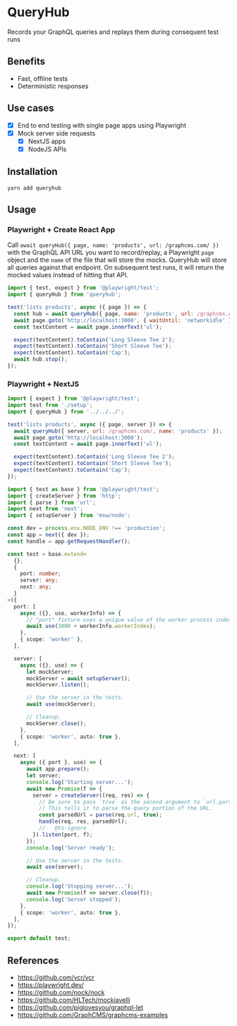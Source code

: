 # QueryHub

Records your GraphQL queries and replays them during consequent test runs

## Benefits

- Fast, offline tests
- Deterministic responses

## Use cases

- [x] End to end testing with single page apps using Playwright
- [x] Mock server side requests
  - [x] NextJS apps
  - [x] NodeJS APIs

## Installation

`yarn add queryhub`

## Usage

### Playwright + Create React App

Call `await queryHub({ page, name: 'products', url: /graphcms.com/ })` with the GraphQL API URL you want to record/replay, a Playwright `page` object and the `name` of the file that will store the mocks. QueryHub will store all queries against that endpoint. On subsequent test runs, it will return the mocked values instead of hitting that API.

```js
import { test, expect } from '@playwright/test';
import { queryHub } from 'queryhub';

test('lists products', async ({ page }) => {
  const hub = await queryHub({ page, name: 'products', url: /graphcms.com/ });
  await page.goto('http://localhost:3000', { waitUntil: 'networkidle' });
  const textContent = await page.innerText('ul');

  expect(textContent).toContain('Long Sleeve Tee 2');
  expect(textContent).toContain('Short Sleeve Tee');
  expect(textContent).toContain('Cap');
  await hub.stop();
});
```

### Playwright + NextJS

```js
import { expect } from '@playwright/test';
import test from './setup';
import { queryHub } from '../../../';

test('lists products', async ({ page, server }) => {
  await queryHub({ server, url: /graphcms.com/, name: 'products' });
  await page.goto('http://localhost:3000');
  const textContent = await page.innerText('ul');

  expect(textContent).toContain('Long Sleeve Tee 2');
  expect(textContent).toContain('Short Sleeve Tee');
  expect(textContent).toContain('Cap');
});
```

```ts
import { test as base } from '@playwright/test';
import { createServer } from 'http';
import { parse } from 'url';
import next from 'next';
import { setupServer } from 'msw/node';

const dev = process.env.NODE_ENV !== 'production';
const app = next({ dev });
const handle = app.getRequestHandler();

const test = base.extend<
  {},
  {
    port: number;
    server: any;
    next: any;
  }
>({
  port: [
    async ({}, use, workerInfo) => {
      // "port" fixture uses a unique value of the worker process index.
      await use(3000 + workerInfo.workerIndex);
    },
    { scope: 'worker' },
  ],

  server: [
    async ({}, use) => {
      let mockServer;
      mockServer = await setupServer();
      mockServer.listen();

      // Use the server in the tests.
      await use(mockServer);

      // Cleanup.
      mockServer.close();
    },
    { scope: 'worker', auto: true },
  ],

  next: [
    async ({ port }, use) => {
      await app.prepare();
      let server;
      console.log('Starting server...');
      await new Promise(f => {
        server = createServer((req, res) => {
          // Be sure to pass `true` as the second argument to `url.parse`.
          // This tells it to parse the query portion of the URL.
          const parsedUrl = parse(req.url, true);
          handle(req, res, parsedUrl);
          //   @ts-ignore
        }).listen(port, f);
      });
      console.log('Server ready');

      // Use the server in the tests.
      await use(server);

      // Cleanup.
      console.log('Stopping server...');
      await new Promise(f => server.close(f));
      console.log('Server stopped');
    },
    { scope: 'worker', auto: true },
  ],
});

export default test;
```

## References

- https://github.com/vcr/vcr
- https://playwright.dev/
- https://github.com/nock/nock
- https://github.com/HLTech/mockiavelli
- https://github.com/piglovesyou/graphql-let
- https://github.com/GraphCMS/graphcms-examples

